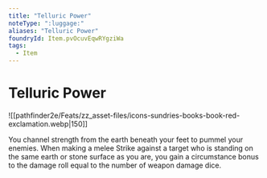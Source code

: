 ```yaml
---
title: "Telluric Power"
noteType: ":luggage:"
aliases: "Telluric Power"
foundryId: Item.pvOcuvEqwRYgziWa
tags:
  - Item
---
```


# Telluric Power
![[pathfinder2e/Feats/zz_asset-files/icons-sundries-books-book-red-exclamation.webp|150]]

You channel strength from the earth beneath your feet to pummel your enemies. When making a melee Strike against a target who is standing on the same earth or stone surface as you are, you gain a circumstance bonus to the damage roll equal to the number of weapon damage dice.
